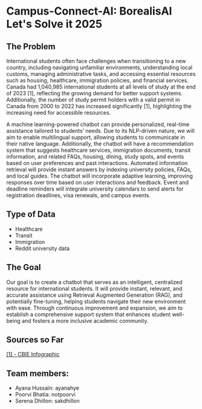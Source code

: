 # Campus-Connect-AI: BorealisAI Let's Solve it 2025

## The Problem 
International students often face challenges when transitioning to a new country, including navigating unfamiliar environments, understanding local customs, managing administrative tasks, and accessing essential resources such as housing, healthcare, immigration policies, and financial services. Canada had 1,040,985 international students at all levels of study at the end of 2023 [1], reflecting the growing demand for better support systems. Additionally, the number of study permit holders with a valid permit in Canada from 2000 to 2022 has increased significantly [1], highlighting the increasing need for accessible resources.

A machine learning-powered chatbot can provide personalized, real-time assistance tailored to students’ needs. Due to its NLP-driven nature, we will aim to enable multilingual support, allowing students to communicate in their native language. Additionally, the chatbot will have a recommendation system that suggests healthcare services, immigration documents, transit information, and related FAQs, housing, dining, study spots, and events based on user preferences and past interactions. Automated information retrieval will provide instant answers by indexing university policies, FAQs, and local guides. The chatbot will incorporate adaptive learning, improving responses over time based on user interactions and feedback. Event and deadline reminders will integrate university calendars to send alerts for registration deadlines, visa renewals, and campus events.

## Type of Data
* Healthcare 
* Transit 
* Immigration 
* Reddit university data

## The Goal
Our goal is to create a chatbot that serves as an intelligent, centralized resource for international students. It will provide instant, relevant, and accurate assistance using Retrieval Augmented Generation (RAG), and potentially fine-tuning, helping students navigate their new environment with ease. Through continuous improvement and expansion, we aim to establish a comprehensive support system that enhances student well-being and fosters a more inclusive academic community.

## Sources so Far
[[1] - CBIE Infographic](https://cbie.ca/infographic/)

## Team members: 
* Ayana Hussain: ayanahye
* Poorvi Bhatia: notpoorvi
* Serena Dhillon: sakdhillon
